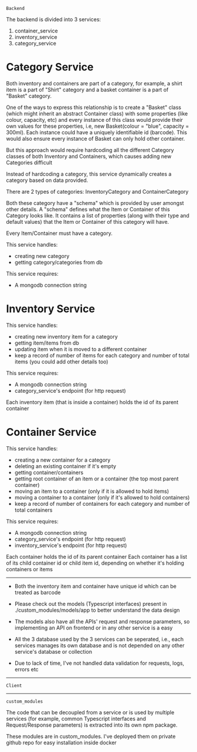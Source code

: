 `Backend`

The backend is divided into 3 services:
  1. container_service
  2. inventory_service
  3. category_service

# Category Service
Both inventory and containers are part of a category, for example, a shirt item is a part of "Shirt" category and a basket container is a part of "Basket" category.

One of the ways to express this relationship is to create a "Basket" class (which might inherit an abstract Container class) with some properties (like colour, capacity, etc) and every instance of this class would provide their own values for these properties, i.e, new Basket(colour = "blue", capacity = 300ml). 
Each instance could have a uniquely identifiable id (barcode).
This would also ensure every instance of Basket can only hold other container.

But this approach would require hardcoding all the different Category classes of both Inventory and Containers, which causes adding new Categories difficult

Instead of hardcoding a category, this service dynamically creates a category based on data provided.

There are 2 types of categories: InventoryCategory and ContainerCategory

Both these category have a "schema" which is provided by user amongst other details.
A "schema" defines what the Item or Container of this Category looks like. It contains a list of properties (along with their type and default values) that the Item or Container of this category will have.

Every Item/Container must have a category.

This service handles:
  - creating new category
  - getting category/categories from db

This service requires:
  - A mongodb connection string

# Inventory Service
This service handles:
  - creating new inventory item for a category
  - getting item/items from db
  - updating item when it is moved to a different container
  - keep a record of number of items for each category and number of total items (you could add other details too)

This service requires:
  - A mongodb connection string
  - category_service's endpoint (for http request)

Each inventory item (that is inside a container) holds the id of its parent container

# Container Service
This service handles:
  - creating a new container for a category
  - deleting an existing container if it's empty
  - getting container/containers
  - getting root container of an item or a container (the top most parent container)
  - moving an item to a container (only if it is allowed to hold items)
  - moving a container to a container (only if it's allowed to hold containers)
  - keep a record of number of containers for each category and number of total containers

This service requires:
  - A mongodb connection string
  - category_service's endpoint (for http request)
  - inventory_service's endpoint (for http request)

Each container holds the id of its parent container
Each container has a list of its child container id or child item id, depending on whether it's holding containers or items

---------

* Both the inventory item and container have unique id which can be treated as barcode

* Please check out the models (Typescript interfaces) present in ./custom_modules/models/app to better understand the data design

* The models also have all the APIs' request and response parameters, so implementing an API on frontend or in any other service is a easy

* All the 3 database used by the 3 services can be seperated, i.e., each services manages its own database and is not depended on any other service's database or collection

* Due to lack of time, I've not handled data validation for requests, logs, errors etc

------------

`Client`

------------


`custom_modules`

The code that can be decoupled from a service or is used by multiple services (for example, common Typescript interfaces and Request/Response parameters) is extracted into its own npm package.

These modules are in custom_modules.
I've deployed them on private github repo for easy installation inside docker